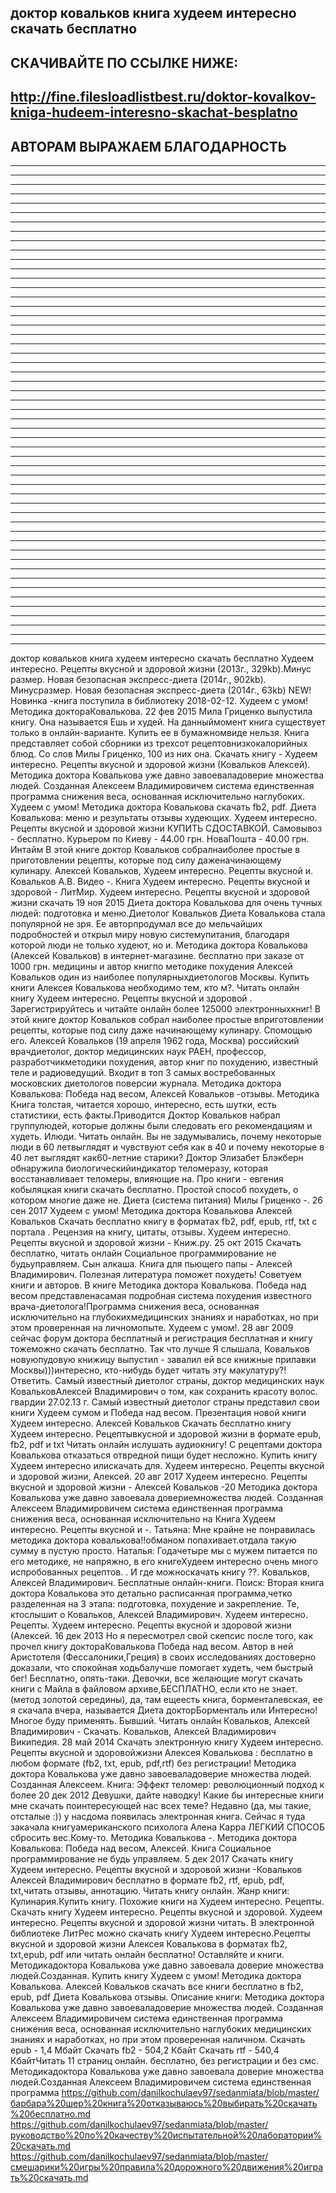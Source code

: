 доктор ковальков книга худеем интересно скачать бесплатно
--------------------------------------------------
СКАЧИВАЙТЕ ПО ССЫЛКЕ НИЖЕ:
--------------------------------------------------
http://fine.filesloadlistbest.ru/doktor-kovalkov-kniga-hudeem-interesno-skachat-besplatno
--------------------------------------------------
АВТОРАМ ВЫРАЖАЕМ БЛАГОДАРНОСТЬ
--------------------------------------------------
--------------------------------------------------
--------------------------------------------------
--------------------------------------------------
--------------------------------------------------
--------------------------------------------------
--------------------------------------------------
--------------------------------------------------
--------------------------------------------------
--------------------------------------------------
--------------------------------------------------
--------------------------------------------------
--------------------------------------------------
--------------------------------------------------
--------------------------------------------------
--------------------------------------------------
--------------------------------------------------
--------------------------------------------------
--------------------------------------------------
--------------------------------------------------
--------------------------------------------------
--------------------------------------------------
--------------------------------------------------
--------------------------------------------------
--------------------------------------------------
--------------------------------------------------
--------------------------------------------------
--------------------------------------------------
--------------------------------------------------
--------------------------------------------------
--------------------------------------------------
--------------------------------------------------
--------------------------------------------------
--------------------------------------------------
--------------------------------------------------
--------------------------------------------------
--------------------------------------------------
--------------------------------------------------
--------------------------------------------------
--------------------------------------------------
--------------------------------------------------
--------------------------------------------------
--------------------------------------------------
--------------------------------------------------
--------------------------------------------------
--------------------------------------------------
--------------------------------------------------
--------------------------------------------------
--------------------------------------------------
--------------------------------------------------
--------------------------------------------------
--------------------------------------------------
--------------------------------------------------
доктор ковальков книга худеем интересно скачать бесплатно Худеем интересно. Рецепты вкусной и здоровой жизни (2013г., 329kb).Минус размер. Новая безопасная экспресс-диета (2014г., 902kb). Минусразмер. Новая безопасная экспресс-диета (2014г., 63kb) NEW! Новинка -книга поступила в библиотеку 2018-02-12. Худеем с умом! Методика доктораКовалькова. 22 фев 2015  Мила Гриценко выпустила книгу. Она называется Ешь и худей. На данныймомент книга существует только в онлайн-варианте. Купить ее в бумажномвиде нельзя. Книга представляет собой сборники из трехсот рецептовнизкокалорийных блюд. Со слов Милы Гриценко, 100 из них она. Скачать книгу - Худеем интересно. Рецепты вкусной и здоровой жизни (Ковальков Алексей). Методика доктора Ковалькова уже давно завоеваладоверие множества людей. Созданная Алексеем Владимировичем система единственная программа снижения веса, основанная исключительно наглубоких. Худеем с умом! Методика доктора Ковалькова скачать fb2, pdf. Диета Ковалькова: меню и результаты  отзывы худеющих. Худеем интересно. Рецепты вкусной и здоровой жизни КУПИТЬ СДОСТАВКОЙ. Самовывоз - бесплатно. Курьером по Киеву - 44.00 грн. НоваПошта - 40.00 грн. Интайм  В этой книге доктор Ковальков собралнаиболее простые в приготовлении рецепты, которые под силу даженачинающему кулинару. Алексей Ковальков, Худеем интересно. Рецепты вкусной и. Ковальков А.В.  Видео -. Книга Худеем интересно. Рецепты вкусной и здоровой  - ЛитМир. Худеем интересно. Рецепты вкусной и здоровой жизни скачать
19 ноя 2015  Диета доктора Ковалькова для очень тучных людей: подготовка и меню.Диетолог Ковальков Диета Ковалькова стала популярной не зря. Ее авторпродумал все до мельчайших подробностей и открыл миру новую системупитания, благодаря которой люди не только худеют, но и. Методика доктора Ковалькова (Алексей Ковальков) в интернет-магазине.  бесплатно при заказе от 1000 грн.  медицины и автор книгпо методике похудения Алексей Ковальков  один из наиболее популярныхдиетологов Москвы. Купить книги Алексея Ковалькова необходимо тем, кто м?. Читать онлайн книгу Худеем интересно. Рецепты вкусной и здоровой . Зарегистрируйтесь и читайте онлайн более 125000 электронныхкниг!  В этой книге доктор Ковальков собрал наиболее простые вприготовлении рецепты, которые под силу даже начинающему кулинару. Спомощью его. Алексей Ковальков (19 апреля 1962 года, Москва)  российский врачдиетолог, доктор медицинских наук РАЕН, профессор, разработчикметодики похудения, автор книг по похудению, известный теле и радиоведущий. Входит в топ 3 самых востребованных московских диетологов поверсии журнала. Методика доктора Ковалькова: Победа над весом, Алексей Ковальков -отзывы. Методика  Книга толстая, читается хорошо, интересно, есть шутки, есть статистики, есть факты.Приводится  Доктор Ковальков набрал группулюдей, которые должны были следовать его рекомендациям и худеть. Илюди. Читать онлайн. Вы не задумывались, почему некоторые люди в 60 летвыглядят и чувствуют себя как в 40 и почему некоторые в 40 лет выглядят как60-летние старики? Доктор Элизабет Блэкберн обнаружила биологическийиндикатор  теломеразу, которая восстанавливает теломеры, влияющие на. Про книги - евгения кобыляцкая книги скачать бесплатно. Простой способ похудеть, о котором многие даже не. Диета (система питания) Милы Гриценко -. 26 сен 2017  Худеем с умом! Методика доктора Ковалькова Алексей Ковальков Скачать бесплатно книгу в форматах fb2, pdf, epub, rtf, txt с портала . Рецензия на книгу, цитаты, отзывы.
Худеем интересно. Рецепты вкусной и здоровой жизни - Книж.ру. 25 окт 2015  Скачать бесплатно, читать онлайн Социальное программирование  не будьуправляем. Сын алкаша. Книга для пьющего папы - Алексей Владимирович. Полезная литература поможет похудеть! Советуем книги и авторов. В книге Методика доктора Ковалькова. Победа над весом представленасамая подробная система похудения известного врача-диетолога!Программа снижения веса, основанная исключительно на глубокихмедицинских знаниях и наработках, но при этом проверенная на личномопыте. Худеем с умом!. 28 авг 2009  сейчас форум доктора бесплатный и регистрация бесплатная и книгу тожеможно скачать бесплатно. Так что лучше  Я слышала, Ковальков новуюпудовую книжицу выпустил - завалил ей все книжные прилавки Москвы)))интересно, кто-нибудь будет читать эту макулатуру?! Ответить. Самый известный диетолог страны, доктор медицинских наук КовальковАлексей Владимирович о том, как сохранить красоту волос.  гвардии 27.02.13 г. Самый известный диетолог страны представил свои книги Худеем сумом и Победа над весом.  Презентация новой книги Худеем интересно. Алексей Ковальков  Скачать бесплатно книгу Худеем интересно. Рецептывкусной и здоровой жизни в формате epub, fb2, pdf и txt  Читать онлайн ислушать аудиокнигу!  С рецептами доктора Ковалькова отказаться отвредной пищи будет несложно. Купить книгу Худеем интересно илискачать для. Худеем интересно. Рецепты вкусной и здоровой жизни, Алексей. 20 авг 2017  Худеем интересно. Рецепты вкусной и здоровой жизни - Алексей Ковальков -20  Методика доктора Ковалькова уже давно завоевала довериемножества людей. Созданная Алексеем Владимировичем система единственная программа снижения веса, основанная исключительно на
Книга Худеем интересно. Рецепты вкусной и  -. Татьяна: Мне крайне не понравилась методика доктора ковалькова!!обманом попахивает.отдала такую сумму в пустую просто. Наталья:  Годачетыре мы с мужем питается по его методике, не напряжно, в его книгеХудеем интересно очень много испробованных рецептов. . И где можноскачать книгу ??. Ковальков, Алексей Владимирович. Бесплатные онлайн-книги. Поиск: Вторая книга доктора Ковалькова  это детально расписанная программа,четко разделенная на 3 этапа: подготовка, похудение и закрепление. Те, ктослышит о  Ковальков, Алексей Владимирович. Худеем интересно. Рецепты. Худеем интересно. Рецепты вкусной и здоровой жизни (Алексей. 16 дек 2013  Но я пересмотрел свой скепсис после того, как прочел книгу доктораКовалькова Победа над весом. Автор в ней  Аристотеля (Фессалоники,Греция) в своих исследованиях достоверно доказали, что спокойная ходьбалучше помогает худеть, чем быстрый бег!  Бесплатно, опять-таки. Девочки, все желающие могут скачать книги с Майла в файловом архиве,БЕСПЛАТНО, если кто не знает.  (метод золотой середины), да, там ещеесть книга, борменталевская, ее я скачала вчера, называется Диета докторБорменталь или  Интересно! Многое буду применять. Бывший. Читать онлайн Ковальков, Алексей Владимирович - Скачать. Ковальков, Алексей Владимирович  Википедия. 28 май 2014  Скачать электронную книгу Худеем интересно. Рецепты вкусной и здоровойжизни Алексея Ковалькова : бесплатно в любом формате (fb2, txt, epub, pdf,rtf) без регистрации! Методика доктора Ковалькова уже давно завоеваладоверие множества людей. Созданная Алексеем. Книга: Эффект теломер: революционный подход к более
20 дек 2012  Девушки, дайте наводку! Какие бы интересные книги мне скачать поинтересующей нас всех теме? Недавно (да, мы такие, отсталые :)) у насдома появилась электронная книга. Сейчас я туда закачала книгуамериканского психолога Алена Карра ЛЕГКИЙ СПОСОБ сбросить вес.Кому-то. Методика Ковалькова -. Методика доктора Ковалькова: Победа над весом, Алексей. Книга Социальное программирование  не будь управляем. 5 дек 2017  Скачать книгу Худеем интересно. Рецепты вкусной и здоровой жизни -Ковальков Алексей Владимирович бесплатно в формате fb2, rtf, epub, pdf, txt,читать отзывы, аннотацию. Читать книгу онлайн. Жанр книги: Кулинария.Купить книгу. Похожие книги на Худеем интересно. Рецепты. Скачать книгу Худеем интересно. Рецепты вкусной и здоровой. Худеем интересно. Рецепты вкусной и здоровой жизни читать. В электронной библиотеке ЛитРес можно скачать книгу Худеем интересно.Рецепты вкусной и здоровой жизни Алексея Ковалькова в форматах fb2, txt,epub, pdf или читать онлайн бесплатно! Оставляйте и  книги. Методикадоктора Ковалькова уже давно завоевала доверие множества людей.Созданная. Купить книгу Худеем с умом! Методика доктора Ковалькова. Алексей Ковальков  скачать все книги бесплатно в fb2, epub, pdf
Диета Ковалькова отзывы. Описание книги: Методика доктора Ковалькова уже давно завоеваладоверие множества людей. Созданная Алексеем Владимировичем система единственная программа снижения веса, основанная исключительно наглубоких медицинских знаниях и наработках, но при этом проверенная наличном. Cкачать epub - 1,4 Мбайт Cкачать fb2 - 504,2 Кбайт Cкачать rtf - 540,4 КбайтЧитать 11 страниц онлайн. бесплатно, без регистрации и без смс. Методикадоктора Ковалькова уже давно завоевала доверие множества людей.Созданная Алексеем Владимировичем система  единственная программа
https://github.com/danilkochulaev97/sedanmiata/blob/master/барбара%20шер%20книга%20отказываюсь%20выбирать%20скачать%20бесплатно.md
https://github.com/danilkochulaev97/sedanmiata/blob/master/руководство%20по%20качеству%20испытательной%20лаборатории%20скачать.md
https://github.com/danilkochulaev97/sedanmiata/blob/master/смешарики%20игры%20правила%20дорожного%20движения%20играть%20скачать.md